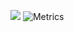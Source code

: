 ![](https://komarev.com/ghpvc/?username=gracioustracy&color=dc143c)
![Metrics](https://github.com/my-github-user/my-github-user/blob/main/github-metrics.svg)
